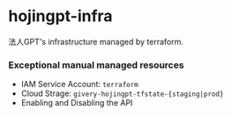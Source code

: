 # hojingpt-infra
法人GPT's infrastructure managed by terraform.

### Exceptional manual managed resources
- IAM Service Account: `terraform`
- Cloud Strage: `givery-hojingpt-tfstate-{staging|prod}`
- Enabling and Disabling the API